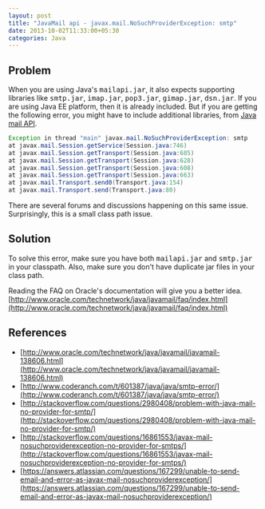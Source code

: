 ```yaml
---
layout: post
title: "JavaMail api - javax.mail.NoSuchProviderException: smtp"
date: 2013-10-02T11:33:00+05:30
categories: Java
---
```


## Problem ##

When you are using Java's <tt>mailapi.jar</tt>, it also expects supporting libraries like <tt>smtp.jar</tt>, <tt>imap.jar</tt>, <tt>pop3.jar</tt>, <tt>gimap.jar</tt>, <tt>dsn.jar</tt>. If you are using Java EE platform, then it is already included. But if you are getting the following error, you might have to include additional libraries, from [Java mail API](https://java.net/projects/javamail/pages/Home/).

```java
Exception in thread "main" javax.mail.NoSuchProviderException: smtp
at javax.mail.Session.getService(Session.java:746)
at javax.mail.Session.getTransport(Session.java:685)
at javax.mail.Session.getTransport(Session.java:628)
at javax.mail.Session.getTransport(Session.java:608)
at javax.mail.Session.getTransport(Session.java:663)
at javax.mail.Transport.send0(Transport.java:154)
at javax.mail.Transport.send(Transport.java:80)
```

There are several forums and discussions happening on this same issue. Surprisingly, this is a small class path issue.

## Solution ##

To solve this error, make sure you have both <tt>mailapi.jar</tt> and <tt>smtp.jar</tt> in your classpath. Also, make sure you don't have duplicate jar files in your class path.

Reading the FAQ on Oracle's documentation will give you a better idea. [http://www.oracle.com/technetwork/java/javamail/faq/index.html](http://www.oracle.com/technetwork/java/javamail/faq/index.html)

## References ##

* [http://www.oracle.com/technetwork/java/javamail/javamail-138606.html](http://www.oracle.com/technetwork/java/javamail/javamail-138606.html)
* [http://www.coderanch.com/t/601387/java/java/smtp-error/](http://www.coderanch.com/t/601387/java/java/smtp-error/)
* [http://stackoverflow.com/questions/2980408/problem-with-java-mail-no-provider-for-smtp/](http://stackoverflow.com/questions/2980408/problem-with-java-mail-no-provider-for-smtp/)
* [http://stackoverflow.com/questions/16861553/javax-mail-nosuchproviderexception-no-provider-for-smtps/](http://stackoverflow.com/questions/16861553/javax-mail-nosuchproviderexception-no-provider-for-smtps/)
* [https://answers.atlassian.com/questions/167299/unable-to-send-email-and-error-as-javax-mail-nosuchproviderexception/](https://answers.atlassian.com/questions/167299/unable-to-send-email-and-error-as-javax-mail-nosuchproviderexception/)
